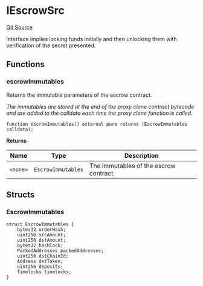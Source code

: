 # IEscrowSrc
[Git Source](https://github.com/1inch/cross-chain-swap/blob/ebb85c41907258c27b301dda207e13dd189a6048/contracts/interfaces/IEscrowSrc.sol)

Interface implies locking funds initially and then unlocking them with verification of the secret presented.


## Functions
### escrowImmutables

Returns the immutable parameters of the escrow contract.

*The immutables are stored at the end of the proxy clone contract bytecode and
are added to the calldata each time the proxy clone function is called.*


```solidity
function escrowImmutables() external pure returns (EscrowImmutables calldata);
```
**Returns**

|Name|Type|Description|
|----|----|-----------|
|`<none>`|`EscrowImmutables`|The immutables of the escrow contract.|


## Structs
### EscrowImmutables

```solidity
struct EscrowImmutables {
    bytes32 orderHash;
    uint256 srcAmount;
    uint256 dstAmount;
    bytes32 hashlock;
    PackedAddresses packedAddresses;
    uint256 dstChainId;
    Address dstToken;
    uint256 deposits;
    Timelocks timelocks;
}
```

